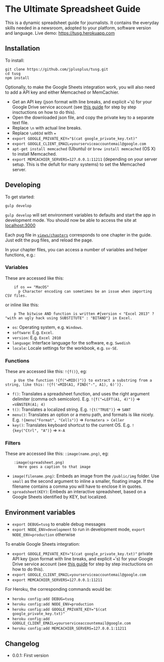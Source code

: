# The Ultimate Spreadsheet Guide
This is a dynamic spreadsheet guide for journalists. It contains the everyday skills needed in a newsroom, adopted to your platform, software version and language. Live demo: https://tusg.herokuapp.com

## Installation

To install:

    git clone https://github.com/jplusplus/tusg.git
    cd tusg
    npm install

Optionally, to make the Google Sheets integration work, you will also need to add a API key and either Memcached or MemCachier.
 - Get an API key (json format with line breaks, and explicit `=`'s) for your Google Drive service account (see [this guide](https://github.com/theoephraim/node-google-spreadsheet#user-content-service-account-recommended-method) for step by step insctuctions on how to do this).
 - Open the downloaded json file, and copy the private key to a separate text file.
 - Replace `\n` with actual line breaks.
 - Replace `\u003d` with `=`
 - `export GOOGLE_PRIVATE_KEY="$(cat google_private_key.txt)"`
 - `export GOOGLE_CLIENT_EMAIL=yourserviceaccountemail@google.com`
 - `apt-get install memcached` (Ubuntu) or `brew install memcached` (OS X) to install Memcached.
 - `export MEMCACHIER_SERVERS=127.0.0.1:11211` (depending on your server setup. This is the defult for many systems) to set the Memcached server.

## Developing

To get started:

    gulp develop

`gulp develop` will set environment variables to defaults and start the app in development mode. You should now be able to access the site at [localhost:3000](http://localhost:3000)

Each pug file in [`views/chapters`](https://github.com/jplusplus/tusg/tree/master/views/chapters) corresponds to one chapter in the guide. Just edit the pug files, and reload the page.

In your chapter files, you can access a number of variables and helper functions, e.g.:

### Variables

These are accessed like this:

```pug
    if os == "MacOS"
      p Character encoding can sometimes be an issue when importing CSV files.
```

or inline like this:

```pug
    p The bitwise AND function is written #{version < "Excel 2013" ? "with an ugly hack using SUBSTITUTE" : "BITAND"} in Excel.
```

* `os`: Operating system, e.g. `Windows`.
* `software`: E.g. `Excel`.
* `version`: E.g. `Excel 2010`
* `language`: Interface language for the software, e.g. `Swedish`
* `locale`: Locale settings for the workbook, e.g. `sv-SE`. 

### Functions

These are accessed like this: `!{f()}`, eg:

```pug
    p Use the function !{f("=MID()")} to extract a substring from a string, like this: !{f('=MID(A1, FIND("-", A1), 6)')}.
```

* `f()`: Translates a spreadsheet function, and uses the right argument delimiter (comma och semicolon). E.g. `!{f("=LEFT(A1, 4)")}` => `=VÄNSTER(A1; 4)`
* `t()`: Translates a localized string. E.g. `!{t("TRUE")}` => `SANT`
* `menu()`: Translates an option or a menu path, and formats is like nicely. E.g. `!{menu("Format", "Cells")}` => `Formatera > Celler`
* `key()`: Translates keyboard shortcut to the current OS. E.g. `!{key("Ctrl", "A")}` => `⌘-A`

### Filters

These are accessed like this: `:image(name.png)`, eg:

```pug
    :image(spreadsheet.png)
      Here goes a caption to that image
```

 * `image(filename.png)`: Embeds an image from the `/public/img` folder. Use `small` as the second argument to inline a smaller, floating image. If the filename contains a comma you will have to enclose it in quotes.
 * `spreadsheet(KEY)`: Embeds an interactive spreadsheet, based on a Google Sheets identified by KEY, but localized.

## Environment variables

 - `export DEBUG=tusg` to enable debug messages
 - `export NODE_ENV=development` to run in development mode, `export NODE_ENV=production` otherwise

To enable Google Sheets integration:
 - `export GOOGLE_PRIVATE_KEY="$(cat google_private_key.txt)"` private API key (json format with line breaks, and explicit `=`'s) for your Google Drive service account (see [this guide](https://github.com/theoephraim/node-google-spreadsheet#user-content-service-account-recommended-method) for step by step insctuctions on how to do this).
 - `export GOOGLE_CLIENT_EMAIL=yourserviceaccountemail@google.com`
 - `export MEMCACHIER_SERVERS=127.0.0.1:11211`
 
For Heroku, the corresponding commands would be:
 - `heroku config:add DEBUG=tusg`
 - `heroku config:add NODE_ENV=production`
 - `heroku config:add GOOGLE_PRIVATE_KEY="$(cat google_private_key.txt)"`
 - `heroku config:add GOOGLE_CLIENT_EMAIL=yourserviceaccountemail@google.com`
 - `heroku config:add MEMCACHIER_SERVERS=127.0.0.1:11211`
 
## Changelog

* 0.0.1: First version